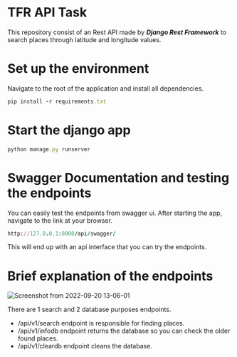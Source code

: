 # TFR API Task

This repository consist of an Rest API made by *<b>Django Rest Framework</b>* to search places through latitude and longitude values.

# Set up the environment

Navigate to the root of the application and install all dependencies.

```ruby
pip install -r requirements.txt
```

# Start the django app

```ruby
python manage.py runserver
```

# Swagger Documentation and testing the endpoints

You can easily test the endpoints from swagger ui. After starting the app, navigate to the link at your browser.

```ruby
http://127.0.0.1:8000/api/swagger/
```
This will end up with an api interface that you can try the endpoints.

# Brief explanation of the endpoints

![Screenshot from 2022-09-20 13-06-01](https://user-images.githubusercontent.com/78916039/191230526-52f79847-5fb7-4885-8e52-f9424bd5a5ab.png)

There are 1 search and 2 database purposes endpoints. 

- /api/v1/search endpoint is responsible for finding places.
- /api/v1/infodb endpoint returns the database so you can check the older found places.
- /api/v1/cleardb endpoint cleans the database.

